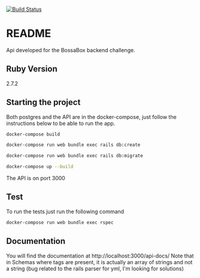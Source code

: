 [![Build Status](https://travis-ci.com/ArchieFPL/Rails_Bossa_Box.svg?branch=master)](https://travis-ci.com/ArchieFPL/Rails_Bossa_Box)

# README

Api developed for the BossaBox backend challenge.

## Ruby Version
2.7.2

## Starting the project
Both postgres and the API are in the docker-compose, just follow the instructions below to be able to run the app.

```sh
docker-compose build
```

```sh
docker-compose run web bundle exec rails db:create
```

```sh
docker-compose run web bundle exec rails db:migrate
```
```sh
docker-compose up --build
```

The API is on port 3000

## Test
To run the tests just run the following command
```sh
docker-compose run web bundle exec rspec
```
## Documentation
You will find the documentation at
http://localhost:3000/api-docs/
Note that in Schemas where tags are present, it is actually an array of strings and not a string (bug related to the rails parser for yml, I'm looking for solutions)
